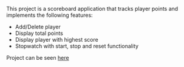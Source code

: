 This project is a scoreboard application that tracks player points and implements the following features:

- Add/Delete player
- Display total points
- Display player with highest score
- Stopwatch with start, stop and reset functionality

Project can be seen [here](https://nunogervasio.github.io/react-scoreboard/)




